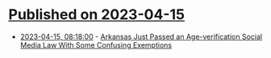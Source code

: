 # [Published on 2023-04-15](index.md)

* [2023-04-15, 08:18:00](https://soylentnews.org/article.pl?sid=23/04/14/0442242&from=rss) - [Arkansas Just Passed an Age-verification Social Media Law With Some Confusing Exemptions](https://soylentnews.org/article.pl?sid=23/04/14/0442242&from=rss)
